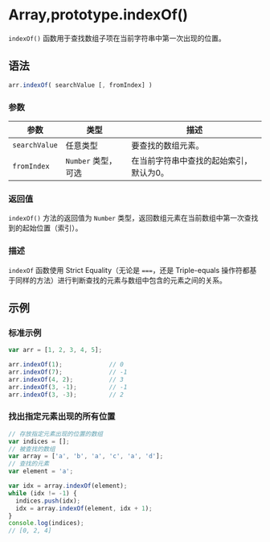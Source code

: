 # Array,prototype.indexOf()

`indexOf()` 函数用于查找数组子项在当前字符串中第一次出现的位置。

## 语法

```javascript
arr.indexOf( searchValue [, fromIndex] )
```

### 参数

| 参数          | 类型                | 描述                                    |
| ------------- | ------------------- | --------------------------------------- |
| `searchValue` | 任意类型            | 要查找的数组元素。                      |
| `fromIndex`   | `Number` 类型，可选 | 在当前字符串中查找的起始索引，默认为0。 |

### 返回值

`indexOf()` 方法的返回值为 `Number` 类型，返回数组元素在当前数组中第一次查找到的起始位置（索引）。

### 描述

`indexOf` 函数使用 Strict Equality（无论是 `===`，还是 Triple-equals 操作符都基于同样的方法）进行判断查找的元素与数组中包含的元素之间的关系。

## 示例

### 标准示例

```javascript
var arr = [1, 2, 3, 4, 5];

arr.indexOf(1);				// 0
arr.indexOf(7);				// -1
arr.indexOf(4, 2);			// 3
arr.indexOf(3, -1);			// -1
arr.indexOf(3, -3);			// 2 
```

### 找出指定元素出现的所有位置

```javascript
// 存放指定元素出现的位置的数组
var indices = [];
// 被查找的数组
var array = ['a', 'b', 'a', 'c', 'a', 'd'];
// 查找的元素
var element = 'a';

var idx = array.indexOf(element);
while (idx != -1) {
  indices.push(idx);
  idx = array.indexOf(element, idx + 1);
}
console.log(indices);
// [0, 2, 4]
```

